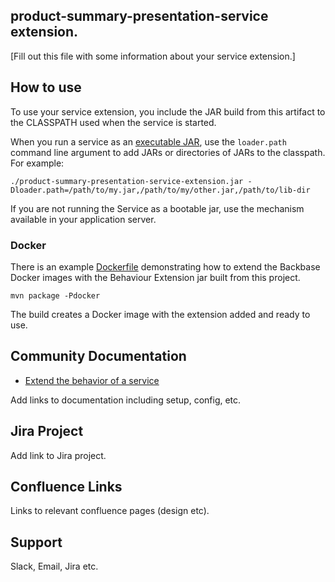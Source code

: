 ## product-summary-presentation-service extension.

[Fill out this file with some information about your service extension.]

## How to use

To use your service extension, you include the JAR build from this artifact to the CLASSPATH used when the service is 
started.


When you run a service as an [executable JAR](https://docs.spring.io/spring-boot/docs/current/reference/htmlsingle/#executable-jar-property-launcher-features), 
use the `loader.path` command line argument to add JARs or directories of JARs to the classpath. For example:

```
./product-summary-presentation-service-extension.jar -Dloader.path=/path/to/my.jar,/path/to/my/other.jar,/path/to/lib-dir
```

If you are not running the Service as a bootable jar, use the mechanism available in your application server.

### Docker

There is an example [Dockerfile](Dockerfile) demonstrating how to extend the Backbase Docker images
with the Behaviour Extension jar built from this project.

    mvn package -Pdocker

The build creates a Docker image with the extension added and ready to use.

## Community Documentation

* [Extend the behavior of a service](https://community.backbase.com/documentation/ServiceSDK/latest/extend_service_behavior)

Add links to documentation including setup, config, etc.

## Jira Project

Add link to Jira project.

## Confluence Links
Links to relevant confluence pages (design etc).

## Support

Slack, Email, Jira etc.